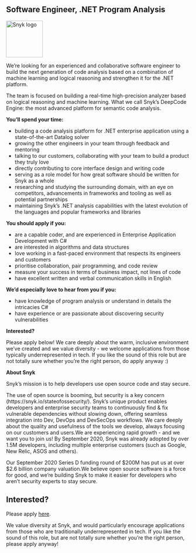 Software Engineer, .NET Program Analysis
---

<img src="https://res.cloudinary.com/snyk/image/upload/v1537345894/press-kit/brand/logo-black.png" width="100" alt="Snyk logo" />

<p><span style="font-weight: 400;">We’re looking for an experienced and collaborative software engineer to build the next generation of code analysis based on a combination of machine learning and logical reasoning and strengthen it for the .NET platform.</span></p>
<p><span style="font-weight: 400;">The team is focused on building a real-time high-precision analyzer based on logical reasoning and machine learning. What we call Snyk’s DeepCode Engine: the most advanced platform for semantic code analysis.</span></p>
<p><strong>You’ll spend your time:</strong></p>
<ul>
<li style="font-weight: 400;"><span style="font-weight: 400;">building a code analysis platform for .NET enterprise application using a state-of-the-art Datalog solver</span></li>
<li style="font-weight: 400;"><span style="font-weight: 400;">growing the other engineers in your team through feedback and mentoring</span></li>
<li style="font-weight: 400;"><span style="font-weight: 400;">talking to our customers, collaborating with your team to build a product they truly love</span></li>
<li style="font-weight: 400;"><span style="font-weight: 400;">directly contributing to core interface design and writing code</span></li>
<li style="font-weight: 400;"><span style="font-weight: 400;">serving as a role model for how great software should be written for Snyk as a whole</span></li>
<li style="font-weight: 400;"><span style="font-weight: 400;">researching and studying the surrounding domain, with an eye on competitors, advancements in frameworks and tooling as well as potential partnerships</span></li>
<li style="font-weight: 400;"><span style="font-weight: 400;">maintaining Snyk’s .NET analysis capabilities with the latest evolution of the languages and popular frameworks and libraries</span></li>
</ul>
<p><strong>You should apply if you:</strong></p>
<ul>
<li style="font-weight: 400;"><span style="font-weight: 400;">are a capable coder, and are experienced in Enterprise Application Development with C#</span></li>
<li style="font-weight: 400;"><span style="font-weight: 400;">are interested in algorithms and data structures</span></li>
<li style="font-weight: 400;"><span style="font-weight: 400;">love working in a fast-paced environment that respects its engineers and customers</span></li>
<li style="font-weight: 400;"><span style="font-weight: 400;">prioritise collaboration, pair programming, and code review</span></li>
<li style="font-weight: 400;"><span style="font-weight: 400;">measure your success in terms of business impact, not lines of code</span></li>
<li style="font-weight: 400;"><span style="font-weight: 400;">have excellent written and verbal communication skills in English</span></li>
</ul>
<p><strong>We’d especially love to hear from you if you:</strong></p>
<ul>
<li style="font-weight: 400;"><span style="font-weight: 400;">have knowledge of program analysis or understand in details the intricacies C#</span></li>
<li style="font-weight: 400;"><span style="font-weight: 400;">have experience or are passionate about discovering security vulnerabilities</span></li>
</ul>
<p><strong>Interested?</strong></p>
<p><span style="font-weight: 400;">Please apply below! We care deeply about the warm, inclusive environment we’ve created and we value diversity - we welcome applications from those typically underrepresented in tech. If you like the sound of this role but are not totally sure whether you’re the right person, do apply anyway :)</span></p>
<p><strong>About Snyk</strong></p>
<p><span style="font-weight: 400;">Snyk’s mission is to help developers use open source code and stay secure.</span></p>
<p><span style="font-weight: 400;">The use of open source is booming, but security is a key concern (https://snyk.io/stateofossecurity/). Snyk’s unique product enables developers and enterprise security teams to continuously find &amp; fix vulnerable dependencies without slowing down, offering seamless integration into Dev, DevOps and DevSecOps workflows. We care deeply about the quality and usefulness of the tools we develop, always focusing on our customers and users.We are experiencing rapid growth - and we want you to join us! By September 2020, Snyk was already adopted by over 1.5M developers, including multiple enterprise customers (such as Google, New Relic, ASOS and others).</span></p>
<p><span style="font-weight: 400;">Our September 2020 Series D funding round of $200M has put us at over $2.6 billion company valuation.We believe open source software is a force for good, and we’re building Snyk to make it easier for developers who aren’t security experts to stay secure.</span></p>

Interested?
---

Please apply [here](https://boards.greenhouse.io/snyk/jobs/5072238002#app).

We value diversity at Snyk, and would particularly encourage applications from those who are traditionally underrepresented in tech.
If you like the sound of this role, but are not totally sure whether you’re the right person, please apply anyway!
